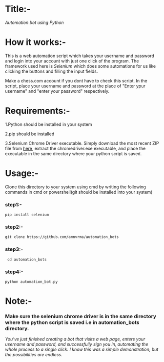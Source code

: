 # Title:-
 _Automation bot using Python_
  
# How it works:-
   This is a web automation script which takes your username and password and login into your account with just one click of the program.
   The framework used here is *Selenium* which does some automations for us like clicking the buttons and filling the input fields.
   
   Make a chess.com account if you dont have to check this script.
   In the script, place your username and password at the place of "Enter ypur username" and "enter your password" respectively.
   
# Requirements:-
   1.Python should be installed in your system
   
   2.pip should be installed
   
   3.Selenium Chrome Driver executable. Simply download the most recent ZIP file from <a href="https://sites.google.com/a/chromium.org/chromedriver/downloads">here</a>, extract
   the chromedriver.exe executable, and place the executable in  the same directory where your python script is saved.
   
# Usage:-
   Clone this directory to your system using cmd by writing the following commands in cmd or powershell(git should be installed into your system)
   
   ### step1:-
    pip install selenium
   ### step2:-
    git clone https://github.com/amnvrma/automation_bots
    
   ### step3:-
     cd automation_bots
    
   ### step4:-
    python automation_bot.py
    
 # Note:- 
   ### Make sure the selenium chrome driver is in the same directory where the python script is saved i.e in automation_bots directory.
 
 _You’ve just finished creating a bot that visits a web page, enters your username and password, and successfully sign you in, automating the whole process to a single click. I know this was a simple demonstration, but the possibilities are endless._
   
   
